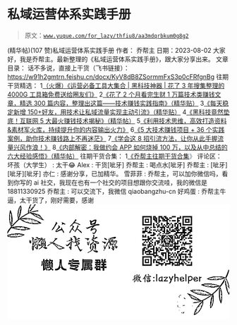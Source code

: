 # 私域运营体系实践手册

> 原文：[`www.yuque.com/for_lazy/thfiu8/aa3mdqrbkum0g8g2`](https://www.yuque.com/for_lazy/thfiu8/aa3mdqrbkum0g8g2)

<ne-h2 id="c644078f" data-lake-id="c644078f"><ne-heading-ext><ne-heading-anchor></ne-heading-anchor><ne-heading-fold></ne-heading-fold></ne-heading-ext><ne-heading-content><ne-text id="ucfea139e">(精华帖)(107 赞)私域运营体系实践手册</ne-text></ne-heading-content></ne-h2> <ne-p id="u13f67af0" data-lake-id="u13f67af0"><ne-text id="uc2309b3d">作者： 乔帮主</ne-text></ne-p> <ne-p id="u268137d9" data-lake-id="u268137d9"><ne-text id="udd7829c4">日期：2023-08-02</ne-text></ne-p> <ne-p id="ue48c5b70" data-lake-id="ue48c5b70"><ne-text id="u2f27f3d6">大家好，我是乔帮主。最新整理的《私域运营体系实践手册》，跟大家分享出来。</ne-text></ne-p> <ne-p id="ufd85f852" data-lake-id="ufd85f852"><ne-text id="u30fe7591" ne-bold="true">文章目录：</ne-text></ne-p> <ne-quote id="uc8d02e39" data-lake-id="uc8d02e39"><ne-p id="u0ea1c72e" data-lake-id="u0ea1c72e"><ne-text id="u8b41c613" ne-bold="true">话不多说，直接上干货（飞书链接）：</ne-text></ne-p> <ne-p id="u082fc3f1" data-lake-id="u082fc3f1">[<ne-text id="ueb17706a">https://w91h2gmtrn.feishu.cn/docx/KyV8dB8ZSormmFxS3p0cFRfgnBg</ne-text>](https://w91h2gmtrn.feishu.cn/docx/KyV8dB8ZSormmFxS3p0cFRfgnBg)</ne-p> <ne-hole id="u57ffe6ca" data-lake-id="u57ffe6ca"><ne-card data-card-name="hr" data-card-type="block" id="XA9Wb" data-event-boundary="card"><ne-p id="u2f846a1f" data-lake-id="u2f846a1f"><ne-text id="u6775c1dc" ne-bold="true">往期干货精选：</ne-text></ne-p> <ne-oli index-type="0"><ne-oli-i>1</ne-oli-i><ne-oli-c class="ne-oli-content" id="uffaecad6" data-lake-id="uffaecad6">[<ne-text id="ufb998176">（火爆）《运营必备工具大集合 | 黑科技神器 | 花了 3 年搜集整理的 4000G 工具箱免费送给圈友们》</ne-text>](https://wx.zsxq.com/dweb2/index/topic_detail/181422482248122)</ne-oli-c></ne-oli> <ne-oli index-type="0"><ne-oli-i>2</ne-oli-i><ne-oli-c class="ne-oli-content" id="u790512ac" data-lake-id="u790512ac">[<ne-text id="ufc19b562">《花了 2 个月看完生财 1 万篇技术类赚钱文章，精选 300 篇内容，整理出这篇——技术赚钱实践指南》（精华贴）</ne-text>](https://t.zsxq.com/0eyIP8XKk)</ne-oli-c></ne-oli> <ne-oli index-type="0"><ne-oli-i>3</ne-oli-i><ne-oli-c class="ne-oli-content" id="u70215f11" data-lake-id="u70215f11">[<ne-text id="ue4f98e4e">《每天稳定新增 150+好友，用技术让私域流量实现主动引流》（精华贴）</ne-text>](https://wx.zsxq.com/dweb2/index/topic_detail/584158111451544)</ne-oli-c></ne-oli> <ne-oli index-type="0"><ne-oli-i>4</ne-oli-i><ne-oli-c class="ne-oli-content" id="u4e98fd52" data-lake-id="u4e98fd52">[<ne-text id="u7eef0823">《黑科技竟然垫底！互联网 5 大最火赚钱技术揭秘》（精华帖）</ne-text>](https://wx.zsxq.com/dweb2/index/topic_detail/584141142218154)</ne-oli-c></ne-oli> <ne-oli index-type="0"><ne-oli-i>5</ne-oli-i><ne-oli-c class="ne-oli-content" id="ue19e5a8e" data-lake-id="ue19e5a8e">[<ne-text id="u73ff3465">《利用技术思维，高效打造资料&素材军火库，持续提升你的内容输出火力》</ne-text>](https://wx.zsxq.com/dweb2/index/topic_detail/181588224554542)</ne-oli-c></ne-oli> <ne-oli index-type="0"><ne-oli-i>6</ne-oli-i><ne-oli-c class="ne-oli-content" id="ua0df7f82" data-lake-id="ua0df7f82">[<ne-text id="u2fb40bbd">《5 大技术赚钱项目 + 36 个实践案例，助你技术赚钱路上不再迷茫》</ne-text>](https://t.zsxq.com/0dIs5CaYH)</ne-oli-c></ne-oli> <ne-oli index-type="0"><ne-oli-i>7</ne-oli-i><ne-oli-c class="ne-oli-content" id="u1864b9ac" data-lake-id="u1864b9ac">[<ne-text id="ucceb0a7d">《学会这 8 招引流方法，让你从此手握流量兴风作浪！》</ne-text>](https://t.zsxq.com/0ePkD8050)</ne-oli-c></ne-oli> <ne-oli index-type="0"><ne-oli-i>8</ne-oli-i><ne-oli-c class="ne-oli-content" id="ubfc5afdc" data-lake-id="ubfc5afdc">[<ne-text id="u0b83cbf9">《内部解密：我做约会 APP 如何烧掉 100 万，以及从中总结的六大经验感悟》（精华帖）</ne-text>](https://t.zsxq.com/10Xz3xn7Z)</ne-oli-c></ne-oli> <ne-p id="u6565fd28" data-lake-id="u6565fd28"><ne-text id="u2853d3a8" ne-bold="true">往期干货合集：</ne-text></ne-p> <ne-oli index-type="0"><ne-oli-i>1</ne-oli-i><ne-oli-c class="ne-oli-content" id="u5859c2bd" data-lake-id="u5859c2bd">[<ne-text id="u678f450c">《乔帮主往期干货合集</ne-text>](https://t.zsxq.com/0d6SNCcC3)<ne-text id="uf7eb82ee" style="color: rgb(86, 120, 149);">》</ne-text></ne-oli-c></ne-oli> <ne-hole id="u6351c6c8" data-lake-id="u6351c6c8"><ne-card data-card-name="hr" data-card-type="block" id="AUGVh" data-event-boundary="card"><ne-p id="u9d49a924" data-lake-id="u9d49a924"><ne-text id="u0a747827">评论区：</ne-text></ne-p> <ne-p id="u6007e68f" data-lake-id="u6007e68f"><ne-text id="u79507307">坏孩（大学生） : 太干😂</ne-text> <ne-text id="u2e06f228">Alex : 干货[呲牙]</ne-text> <ne-text id="u990a508a">乔帮主 : 喝点水[呲牙]</ne-text> <ne-text id="ud82f9a50">乔帮主 : [呲牙][呲牙][呲牙]</ne-text> <ne-text id="u8922916b">亦仁 : 感谢分享，已加精华。</ne-text> <ne-text id="u9472738a">雪菲菲 : 乔帮主，可以加你微信吗，看到你写的 ai 社交，我现在也有一个社交的项目想跟你交流哇，我的微信是 18811330925</ne-text> <ne-text id="ue21fd682">乔帮主 : 可以交流下，我微信 qiaobangzhu-cn</ne-text> <ne-text id="u7c385ac2">好鸡蛋 : 乔帮主牛逼，太干货了，刚好需要，感谢</ne-text></ne-p> <ne-p id="uff49b33e" data-lake-id="uff49b33e"><ne-card data-card-name="image" data-card-type="inline" id="tWJXk" data-event-boundary="card">![](img/894d30a529e7c37bcd3392323c99941c.png)  <ne-hole id="u1e0f7e7e" data-lake-id="u1e0f7e7e"><ne-card data-card-name="hr" data-card-type="block" id="ihNos" data-event-boundary="card"></ne-card></ne-hole></ne-card></ne-p></ne-card></ne-hole></ne-card></ne-hole></ne-quote>